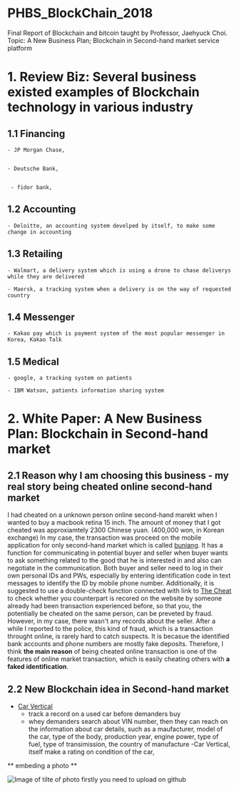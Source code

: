 # PHBS_BlockChain_2018

Final Report of Blockchain and bitcoin taught by Professor, Jaehyuck Choi.
Topic: A New Business Plan; Blockchain in Second-hand market service platform

# 1. Review Biz: Several business existed examples of Blockchain technology in various industry 

 ## 1.1 Financing
    - JP Morgan Chase, 
   
   
    - Deutsche Bank, 
    
    
     - fidor bank,
    
 ## 1.2 Accounting
    - Deloitte, an accounting system develped by itself, to make some change in accounting 
    
 ## 1.3 Retailing
    - Walmart, a delivery system which is using a drone to chase deliverys while they are delivered
   
    - Maersk, a tracking system when a delivery is on the way of requested country
    
 ## 1.4 Messenger
    - Kakao pay which is payment system of the most popular messenger in Korea, Kakao Talk
    
 ## 1.5 Medical
    - google, a tracking system on patients
   
    - IBM Watson, patients information sharing system 
 
 
 

# 2. White Paper: A New Business Plan: Blockchain in Second-hand market

## 2.1 Reason why I am choosing this business - my real story being cheated online second-hand market
I had cheated on a unknown person online second-hand marekt when I wanted to buy a macbook retina 15 inch. 
The amount of money that I got cheated was approxiamtely 2300 Chinese yuan. (400,000 won, in Korean exchange) 
In my case, the transaction was proceed on the mobile application for only second-hand market which is called [bunjang](https://m.bunjang.co.kr/). 
It has a function for communicating in  potential buyer and seller when buyer wants to ask something related to the good that he is interested in and also can negotiate in the communication. 
Both buyer and seller need to log in their own personal IDs and PWs, especially by entering identification code in text messages to identify the ID by mobile phone number. 
Additionally, it is suggested to use a double-check function connected with link to [The Cheat](https://thecheat.co.kr/rb/?mod=_search) to check whether you counterpart is recored on the website by someone already had been transaction experienced before, so that you, the potentially be cheated on the same person, can be preveted by fraud.
However, in my case, there wasn't any records about the seller. 
After a while I reported to the police, this kind of fraud, which is a transaction throught online, is rarely hard to catch suspects. It is becasue the identified bank accounts and phone numbers are mostly fake deposits. 
Therefore, I think **the main reason** of being cheated online transaction is one of the features of online market transaction, which is easily cheating others with **a faked identification**. 

 
  
  
## 2.2 New Blockchain idea in Second-hand market
 
   - [Car Vertical](https://www.carvertical.com/)
     - track a record on a used car before demanders buy
     - whey demanders search about VIN number, then they can reach on the information about car details, such as a maufacturer, model of the car, type of the body, production year, engine power, type of fuel, type of transimission, the country of manufacture
     -Car Vertical, itself make a rating on condition of the car, 
  

** embeding a photo **

![Image of **tilte of photo**](https://octodex.github.com/images/5._IELTS_6.jpg)
firstly you need to upload on github
